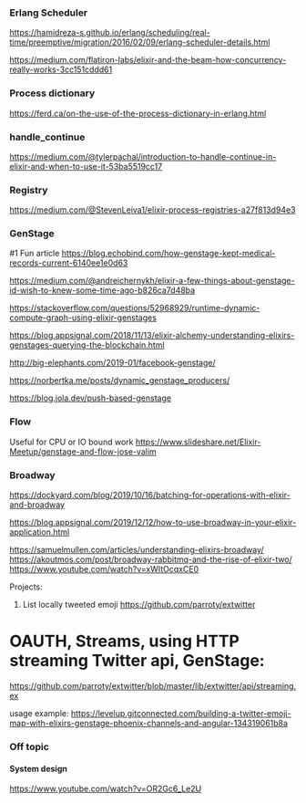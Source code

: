### Erlang Scheduler
https://hamidreza-s.github.io/erlang/scheduling/real-time/preemptive/migration/2016/02/09/erlang-scheduler-details.html

https://medium.com/flatiron-labs/elixir-and-the-beam-how-concurrency-really-works-3cc151cddd61

### Process dictionary
https://ferd.ca/on-the-use-of-the-process-dictionary-in-erlang.html

### handle_continue
https://medium.com/@tylerpachal/introduction-to-handle-continue-in-elixir-and-when-to-use-it-53ba5519cc17


### Registry

https://medium.com/@StevenLeiva1/elixir-process-registries-a27f813d94e3

### GenStage

#1 Fun article
https://blog.echobind.com/how-genstage-kept-medical-records-current-6140ee1e0d63

https://medium.com/@andreichernykh/elixir-a-few-things-about-genstage-id-wish-to-knew-some-time-ago-b826ca7d48ba

https://stackoverflow.com/questions/52968929/runtime-dynamic-compute-graph-using-elixir-genstages

https://blog.appsignal.com/2018/11/13/elixir-alchemy-understanding-elixirs-genstages-querying-the-blockchain.html

http://big-elephants.com/2019-01/facebook-genstage/

https://norbertka.me/posts/dynamic_genstage_producers/

https://blog.jola.dev/push-based-genstage


### Flow

Useful for CPU or IO bound work
https://www.slideshare.net/Elixir-Meetup/genstage-and-flow-jose-valim


### Broadway

https://dockyard.com/blog/2019/10/16/batching-for-operations-with-elixir-and-broadway

https://blog.appsignal.com/2019/12/12/how-to-use-broadway-in-your-elixir-application.html

https://samuelmullen.com/articles/understanding-elixirs-broadway/
https://akoutmos.com/post/broadway-rabbitmq-and-the-rise-of-elixir-two/
https://www.youtube.com/watch?v=xWItOcqxCE0


Projects:
1. List locally tweeted emoji
https://github.com/parroty/extwitter
# OAUTH, Streams, using HTTP streaming Twitter api, GenStage:
https://github.com/parroty/extwitter/blob/master/lib/extwitter/api/streaming.ex

usage example:
https://levelup.gitconnected.com/building-a-twitter-emoji-map-with-elixirs-genstage-phoenix-channels-and-angular-134319061b8a



### Off topic

####  System design 
https://www.youtube.com/watch?v=OR2Gc6_Le2U